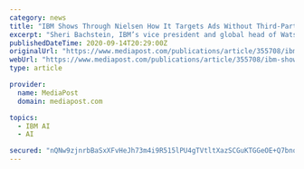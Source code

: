 ```yaml
---
category: news
title: "IBM Shows Through Nielsen How It Targets Ads Without Third-Party Cookies Or Identifiers"
excerpt: "Sheri Bachstein, IBM’s vice president and global head of Watson Advertising and The Weather Company, says the company has been working for years with artificial intelligence (AI) to prepare for ..."
publishedDateTime: 2020-09-14T20:29:00Z
originalUrl: "https://www.mediapost.com/publications/article/355708/ibm-shows-through-nielsen-how-it-targets-ads-witho.html"
webUrl: "https://www.mediapost.com/publications/article/355708/ibm-shows-through-nielsen-how-it-targets-ads-witho.html"
type: article

provider:
  name: MediaPost
  domain: mediapost.com

topics:
  - IBM AI
  - AI

secured: "nQNw9zjnrbBaSxXFvHeJh73m4i9R515lPU4gTVtltXazSCGuKTGGeOE+Q7bnqwTvKU+ReZsth3AQfVf2vbMh2/az2H00Qm7BCWB6aSqUFYG01zSQbvGR30GHDPsq4LqQmihfaz3P8bT7obveU/vljynWg0wVXLbXuMy/YOoJb/PGoC3zsd0oI1yKZrzCoXEJI0leC8sIr+1U5abGgpKGM8NDeJv438tE+T945iJUDiEW6ohX8OHi32o8uT4eh6+xq776I6LM+8WsI8Hh+bIOHHjUe1PW76Xk3TRLC4Z2letmWSjn0VCfqk1zUTb/O2kl9ehkgZu+yZIgUWZ5swWihW1/YBBHVD3nYNysEZ5/FbA=;+Akxeq9Vp8t3GdmUXFaEsw=="
---
```



